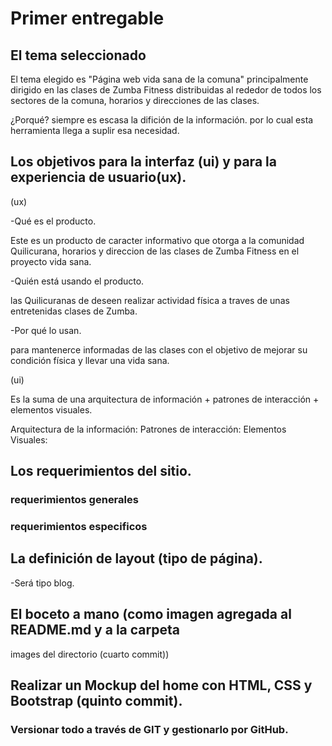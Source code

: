 # Primer entregable

## El tema seleccionado

El tema elegido es "Página web vida sana de la comuna"
	principalmente dirigido en las clases de Zumba Fitness distribuidas al rededor de todos los sectores de la comuna, horarios y direcciones de las clases.

¿Porqué? siempre es escasa la difición de la información.
por lo cual esta herramienta llega a suplir esa necesidad.

## Los objetivos para la interfaz (ui) y para la experiencia de usuario(ux).

(ux) 

-Qué es el producto.

Este es un producto de caracter informativo que otorga a la comunidad Quilicurana, horarios y direccion de las clases de Zumba Fitness en el proyecto vida sana.

-Quién está usando el producto.

las Quilicuranas de deseen realizar actividad física a traves de unas entretenidas clases de Zumba.

-Por qué lo usan.

para mantenerce informadas de las clases con el objetivo de mejorar su condición física y llevar una vida sana.

(ui)

Es la suma de una arquitectura de información + patrones de interacción +  elementos visuales.

Arquitectura de la información:
Patrones de interacción:
Elementos Visuales:


## Los requerimientos del sitio.

### requerimientos generales

### requerimientos especificos


## La definición de layout (tipo de página).

-Será tipo blog.

## El boceto a mano (como imagen agregada al README.md y a la carpeta
images del directorio (cuarto commit))

## Realizar un Mockup del home con HTML, CSS y Bootstrap (quinto commit).

### Versionar todo a través de GIT y gestionarlo por GitHub.

